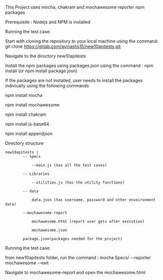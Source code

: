 This Project uses mocha, chakram and mochawesome reporter npm packages

Prerequisite : Nodejs and NPM is installed

Running the test case:

Start with cloning the repository to your local machine using the command: git clone https://gitlab.com/avinashs15/new10apitests.git

Navigate to the diroctory new10apitests

Install the npm packages using packages.json using the command : npm install (or npm install package.josn)

If the packages are not installed, user needs to install the packages indiviually using the following commands

npm install mocha

npm install mochawesome

npm install chakram

npm install js-base64

npm install appendjson



Directory structure


    new10apitests |
            -- Specs
            
                --main.js (has all the test cases)
                
            -- Libraries
            
                --utilities.js (has the utility functions)
                
            -- data
            
                data.json (has username, password and other enveironment data)
                
            --mochawesome-report
            
                mochawesome.html (report user gets after execution)
                
                mochawesome.json
                
            package.json(packages needed for the project)
            
            
Running the test case:

from new10apitests folder, run the command : mocha Specs/ --reporter mochawesome --exit 

Navigate to mochawesome-report and open the mochawesome.html
